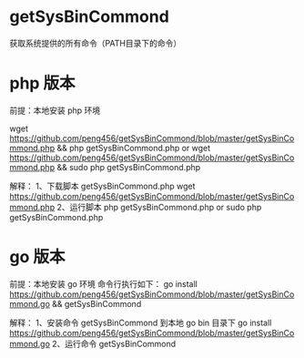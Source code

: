 # getSysBinCommond
获取系统提供的所有命令（PATH目录下的命令）


# php 版本

前提：本地安装 php 环境

wget https://github.com/peng456/getSysBinCommond/blob/master/getSysBinCommond.php
 &&  php getSysBinCommond.php
or
wget https://github.com/peng456/getSysBinCommond/blob/master/getSysBinCommond.php
 &&  sudo php getSysBinCommond.php

解释：
1、下载脚本 getSysBinCommond.php
   wget https://github.com/peng456/getSysBinCommond/blob/master/getSysBinCommond.php
2、运行脚本
    php getSysBinCommond.php
    or 
    sudo php getSysBinCommond.php

# go 版本

前提：本地安装 go 环境
命令行执行如下：
go install https://github.com/peng456/getSysBinCommond/blob/master/getSysBinCommond.go && getSysBinCommond

解释：
1、安装命令 getSysBinCommond 到本地 go bin 目录下
   go install https://github.com/peng456/getSysBinCommond/blob/master/getSysBinCommond.go
2、运行命令
    getSysBinCommond
